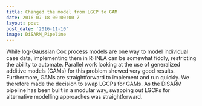 ```yaml
---
title: Changed the model from LGCP to GAM
date: 2016-07-18 00:00:00 Z
layout: post
post_date: '2016-11-10'
image: DiSARM_Pipeline
---
```


While log-Gaussian Cox process models are one way to model individual case data, implementing them in R-INLA can be somewhat fiddly, restricting the ability to automate.  Parallel work looking at the use of generalized additive models (GAMs) for this problem showed very good results. Furthermore, GAMs are straightforward to implement and run quickly. We therefore made the decision to swap LGCPs for GAMs. As the DiSARM pipeline has been built in a modular way, swapping out LGCPs for alternative modelling approaches was straightforward.
